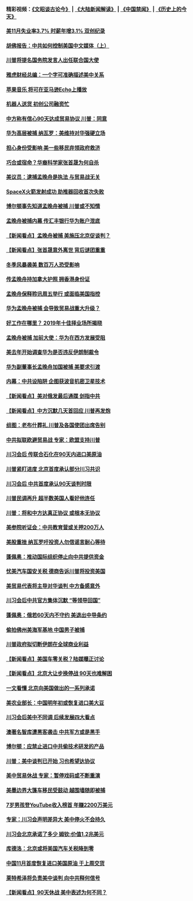 #### 精彩视频：[《文昭谈古论今》](https://github.com/gfw-breaker/wenzhao/blob/master/README.md?t=12071831) | [《大陆新闻解读》](https://github.com/gfw-breaker/ntdtv-comedy/blob/master/README.md?t=12071831) | [《中国禁闻》](https://github.com/gfw-breaker/ntdtv-news/blob/master/README.md?t=12071831) | [《历史上的今天》](https://github.com/gfw-breaker/today-in-history/blob/master/README.md?t=12071831) 

#### [美11月失业率3.7% 时薪年增3.1% 双创纪录](../pages/nsc412/n10897528.md?t=12071831) 

#### [胡佛报告：中共如何控制美国中文媒体（上）](../pages/nsc412/n10896358.md?t=12071831) 

#### [川普将提名国务院发言人出任联合国大使](../pages/nsc412/n10896834.md?t=12071831) 

#### [雅虎财经总编：一个字可准确描述美中关系](../pages/nsc412/n10896917.md?t=12071831) 

#### [苹果音乐 将可在亚马逊Echo上播放](../pages/nsc412/n10896675.md?t=12071831) 

#### [机器人送货 初创公司融资忙](../pages/nsc412/n10896659.md?t=12071831) 

#### [中方称有信心90天达成贸易协议 川普：同意](../pages/nsc412/n10896579.md?t=12071831) 

#### [华为高层被捕 纳瓦罗：美维持对华强硬立场](../pages/nsc412/n10896049.md?t=12071831) 

#### [担心身份受影响 美一些移民弃领政府救济](../pages/nsc412/n10895898.md?t=12071831) 

#### [巧合或宿命？华裔科学家张首晟为何自杀](../pages/nsc412/n10895275.md?t=12071831) 

#### [美议员：逮捕孟晚舟是执法 与贸易战无关](../pages/nsc412/n10895851.md?t=12071831) 

#### [SpaceX火箭发射成功 助推器回收首次失败](../pages/nsc412/n10895996.md?t=12071831) 

#### [博尔顿事先知道孟晚舟被捕 川普或不知情](../pages/nsc412/n10895818.md?t=12071831) 

#### [孟晚舟被捕内幕  传汇丰银行华为账户泄底](../pages/nsc412/n10895828.md?t=12071831) 

#### [【新闻看点】孟晚舟被捕 美施压北京促谈判？](../pages/nsc412/n10895382.md?t=12071831) 

#### [【新闻看点】张首晟意外离世 背后谜团重重](../pages/nsc412/n10895539.md?t=12071831) 

#### [冬季风暴袭美 数百万人恐受影响](../pages/nsc412/n10895683.md?t=12071831) 

#### [传孟晚舟持加拿大护照 拥香港身份证](../pages/nsc412/n10895690.md?t=12071831) 

#### [孟晚舟保释聆讯周五举行 或面临美国指控](../pages/nsc412/n10895440.md?t=12071831) 

#### [华为孟晚舟被捕 会导致贸易战重大升级？](../pages/nsc412/n10895349.md?t=12071831) 

#### [好工作在哪里？ 2019年十佳择业场所揭晓](../pages/nsc412/n10893916.md?t=12071831) 

#### [孟晚舟被捕 加前大使：华为在西方发展受阻](../pages/nsc412/n10894033.md?t=12071831) 

#### [美去年开始调查华为是否违反伊朗制裁令](../pages/nsc412/n10335920.md?t=12071831) 

#### [华为副董事长孟晚舟加国被捕 美要求引渡](../pages/nsc412/n10893616.md?t=12071831) 

#### [内幕：中共设陷阱 企图获波音机密卫星技术](../pages/nsc412/n10893761.md?t=12071831) 

#### [【新闻看点】美对俄发最后通牒 剑指中共](../pages/nsc412/n10893354.md?t=12071831) 

#### [【新闻看点】中方沉默几天首回应 川普再发炮](../pages/nsc412/n10893156.md?t=12071831) 

#### [组图：老布什葬礼 川普及各国使团出席告别](../pages/nsc412/n10892998.md?t=12071831) 

#### [中共拟联欧避贸易战 专家：欧盟支持川普](../pages/nsc412/n10893281.md?t=12071831) 

#### [川习会后 传联合石化在90天内进口美原油](../pages/nsc412/n10893241.md?t=12071831) 

#### [川普紧盯进度 北京首度承认部分川习共识](../pages/nsc412/n10893089.md?t=12071831) 

#### [川习会后 中共首度承认90天谈判时限](../pages/nsc412/n10891819.md?t=12071831) 

#### [川普民调再升 超半数美国人看好他连任](../pages/nsc412/n10891749.md?t=12071831) 

#### [川普：将和中方达真正协议 或根本无协议](../pages/nsc412/n10891907.md?t=12071831) 

#### [美参院听证会：中共教育营或关押200万人](../pages/nsc412/n10891133.md?t=12071831) 

#### [美股重挫 纳瓦罗吁投资人勿信谣言耐心等待](../pages/nsc412/n10891563.md?t=12071831) 

#### [蓬佩奥：推动国际组织停止向中共提供资金](../pages/nsc412/n10891425.md?t=12071831) 

#### [忧美汽车国安关税 德商告诉川普将投资美国](../pages/nsc412/n10891443.md?t=12071831) 

#### [美贸易代表将主导对华谈判 中方备感意外](../pages/nsc412/n10891328.md?t=12071831) 

#### [川习会后中共官方集体沉默 “等领导回国”](../pages/nsc412/n10891144.md?t=12071831) 

#### [蓬佩奥：俄若60天内不守约 美退出中导条约](../pages/nsc412/n10891258.md?t=12071831) 

#### [偷拍佛州美海军基地 中国男子被捕](../pages/nsc412/n10891201.md?t=12071831) 

#### [川普政府拟切断伊朗在全球商业利益](../pages/nsc412/n10891131.md?t=12071831) 

#### [【新闻看点】美国车零关税？陆媒曝正讨论](../pages/nsc412/n10891056.md?t=12071831) 

#### [【新闻看点】北京大让步换停战 90天也难解困](../pages/nsc412/n10890889.md?t=12071831) 

#### [一文看懂 北京向美国做出的一系列承诺](../pages/nsc412/n10890887.md?t=12071831) 

#### [美农业部长：中国明年初或恢复进口美大豆](../pages/nsc412/n10891124.md?t=12071831) 

#### [川习会后美中不同调 后续发展四大看点](../pages/nsc412/n10891067.md?t=12071831) 

#### [澳著名智库遭黑客袭击 中共军方或是黑手](../pages/nsc412/n10891020.md?t=12071831) 

#### [博尔顿：应禁止进口中共偷技术研发的产品](../pages/nsc412/n10891001.md?t=12071831) 

#### [川普：美中谈判已开始 习也希望达协议](../pages/nsc412/n10890945.md?t=12071831) 

#### [美中贸易休战 专家：暂停戏码或不断重演](../pages/nsc412/n10890923.md?t=12071831) 

#### [美墨边界大篷车移民受鼓动 越围墙随即被捕](../pages/nsc412/n10890272.md?t=12071831) 

#### [7岁男孩登YouTube收入榜首 年赚2200万美元](../pages/nsc412/n10889845.md?t=12071831) 

#### [专家：川习会声明差异大 美中停火不会持久](../pages/nsc412/n10889866.md?t=12071831) 

#### [川习会北京承诺了多少 姆钦:价值1.2兆美元](../pages/nsc412/n10889205.md?t=12071831) 

#### [库德洛：北京或将美国汽车关税降到零](../pages/nsc412/n10889133.md?t=12071831) 

#### [中国11月首度恢复进口美国原油 于上周交货](../pages/nsc412/n10889210.md?t=12071831) 

#### [莱特希泽将负责美中谈判 向中共释何信号](../pages/nsc412/n10889034.md?t=12071831) 

#### [【新闻看点】90天休战 美中表述为何不同？](../pages/nsc412/n10888838.md?t=12071831) 

